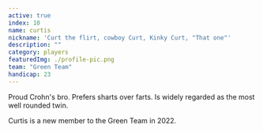 ```yaml
---
active: true
index: 10
name: curtis
nickname: 'Curt the flirt, cowboy Curt, Kinky Curt, "That one"'
description: ""
category: players
featuredImg: ./profile-pic.png
team: "Green Team"
handicap: 23
---
```


Proud Crohn's bro. Prefers sharts over farts. Is widely regarded as the most well rounded twin.

Curtis is a new member to the Green Team in 2022.
